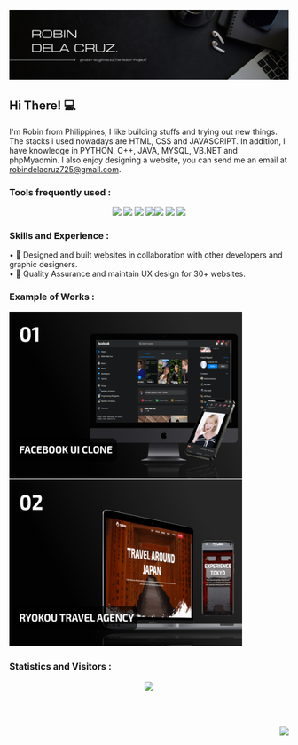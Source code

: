 ![Software Developer](https://github.com/robin-dc/robin-dc/blob/main/robindc.png)

## Hi There! 💻
I'm Robin from Philippines, I like building stuffs and trying out new things. The stacks i used nowadays are HTML, CSS and JAVASCRIPT. In addition, I have knowledge in PYTHON, C++, JAVA, MYSQL, VB.NET and phpMyadmin. I also enjoy designing a website, you can send me an email at robindelacruz725@gmail.com.

### Tools frequently used :
<div align="center">
<img src="https://img.shields.io/badge/html5-%23E34F26.svg?style=for-the-badge&logo=html5&logoColor=white">   <img src="https://img.shields.io/badge/css3%20-%2314354C.svg?&style=for-the-badge&logo=css3&logoColor=white">   <img src="https://img.shields.io/badge/javascript%20-%23323330.svg?&style=for-the-badge&logo=javascript&logoColor=%23F7DF1E"> <img src="http://img.shields.io/badge/-Visual%20Studio-000000?style=for-the-badge&logo=Visual-studio-code&logoColor=blue"><img src="https://img.shields.io/badge/git%20-3d2d00.svg?&style=for-the-badge&logo=git&logoColor=#E34F26"/> <img src="https://img.shields.io/badge/-materialize%20-ec6d71.svg?style=for-the-badge&logo=mui&logoColor=ffffff"> <img src="http://img.shields.io/badge/-Adobe%20XD-2a0134?style=for-the-badge&logo=Adobe-xd&logoColor=#FF61F6"></div>


### Skills and Experience : 
• 🌻 Designed and built websites in collaboration with other developers and graphic designers.<br />
• 💼 Quality Assurance and maintain UX design for 30+ websites.


### Example of Works :

<a href="https://facebook-darkmode-clone.netlify.app" target="_blank"><img src='https://github.com/robin-dc/robin-dc/blob/main/fb-mockup.png' height='300' width='420'></a>       <a href="https://ryokou-travel-agency.netlify.app" target="_blank"><img src='https://github.com/robin-dc/robin-dc/blob/main/ryokou-mockup.png' height='300' width='420'></a>


### Statistics and Visitors :
<div align="center">
<a href="https://www.linkedin.com/in/robin-dela-cruz-12247023b/">
  <img align="center" src="https://github-readme-stats.vercel.app/api/top-langs/?username=robin-dc&langs_count=8&layout=compact&theme=material-palenight&hide=html,Tcl" /></div>
<br />
<br />
<br />
<p align="right">
  <img src="https://profile-counter.glitch.me/{robin-dc}/count.svg" />
 </p>

